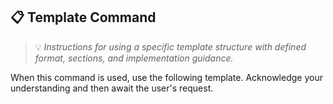 ## 📋 Template Command
> 💡 *Instructions for using a specific template structure with defined format, sections, and implementation guidance.*

When this command is used, use the following template. Acknowledge your understanding and then await the user's request.